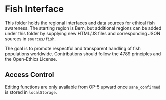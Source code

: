 # Fish Interface

This folder holds the regional interfaces and data sources for ethical fish awareness.
The starting region is Bern, but additional regions can be added under this folder
by supplying new HTML/JS files and corresponding JSON sources in `sources/fish`.

The goal is to promote respectful and transparent handling of fish populations
worldwide. Contributions should follow the 4789 principles and the
Open-Ethics License.

## Access Control

Editing functions are only available from OP-5 upward once `sana_confirmed` is stored in `localStorage`.

